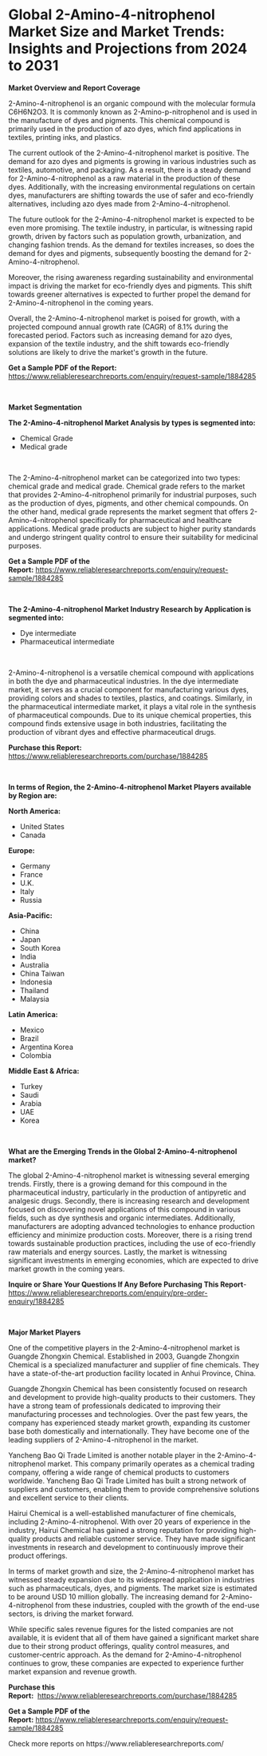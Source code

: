 <p><h1>Global 2-Amino-4-nitrophenol Market Size and Market Trends: Insights and Projections from 2024 to 2031</h1></p><p><strong>Market Overview and Report Coverage</strong></p>
<p><p>2-Amino-4-nitrophenol is an organic compound with the molecular formula C6H6N2O3. It is commonly known as 2-Amino-p-nitrophenol and is used in the manufacture of dyes and pigments. This chemical compound is primarily used in the production of azo dyes, which find applications in textiles, printing inks, and plastics.</p><p>The current outlook of the 2-Amino-4-nitrophenol market is positive. The demand for azo dyes and pigments is growing in various industries such as textiles, automotive, and packaging. As a result, there is a steady demand for 2-Amino-4-nitrophenol as a raw material in the production of these dyes. Additionally, with the increasing environmental regulations on certain dyes, manufacturers are shifting towards the use of safer and eco-friendly alternatives, including azo dyes made from 2-Amino-4-nitrophenol.</p><p>The future outlook for the 2-Amino-4-nitrophenol market is expected to be even more promising. The textile industry, in particular, is witnessing rapid growth, driven by factors such as population growth, urbanization, and changing fashion trends. As the demand for textiles increases, so does the demand for dyes and pigments, subsequently boosting the demand for 2-Amino-4-nitrophenol.</p><p>Moreover, the rising awareness regarding sustainability and environmental impact is driving the market for eco-friendly dyes and pigments. This shift towards greener alternatives is expected to further propel the demand for 2-Amino-4-nitrophenol in the coming years.</p><p>Overall, the 2-Amino-4-nitrophenol market is poised for growth, with a projected compound annual growth rate (CAGR) of 8.1% during the forecasted period. Factors such as increasing demand for azo dyes, expansion of the textile industry, and the shift towards eco-friendly solutions are likely to drive the market's growth in the future.</p></p>
<p><strong>Get a Sample PDF of the Report:</strong> <a href="https://www.reliableresearchreports.com/enquiry/request-sample/1884285">https://www.reliableresearchreports.com/enquiry/request-sample/1884285</a></p>
<p>&nbsp;</p>
<p><strong>Market Segmentation</strong></p>
<p><strong>The 2-Amino-4-nitrophenol Market Analysis by types is segmented into:</strong></p>
<p><ul><li>Chemical Grade</li><li>Medical grade</li></ul></p>
<p>&nbsp;</p>
<p><p>The 2-Amino-4-nitrophenol market can be categorized into two types: chemical grade and medical grade. Chemical grade refers to the market that provides 2-Amino-4-nitrophenol primarily for industrial purposes, such as the production of dyes, pigments, and other chemical compounds. On the other hand, medical grade represents the market segment that offers 2-Amino-4-nitrophenol specifically for pharmaceutical and healthcare applications. Medical grade products are subject to higher purity standards and undergo stringent quality control to ensure their suitability for medicinal purposes.</p></p>
<p><strong>Get a Sample PDF of the Report:</strong>&nbsp;<a href="https://www.reliableresearchreports.com/enquiry/request-sample/1884285">https://www.reliableresearchreports.com/enquiry/request-sample/1884285</a></p>
<p>&nbsp;</p>
<p><strong>The 2-Amino-4-nitrophenol Market Industry Research by Application is segmented into:</strong></p>
<p><ul><li>Dye intermediate</li><li>Pharmaceutical intermediate</li></ul></p>
<p>&nbsp;</p>
<p><p>2-Amino-4-nitrophenol is a versatile chemical compound with applications in both the dye and pharmaceutical industries. In the dye intermediate market, it serves as a crucial component for manufacturing various dyes, providing colors and shades to textiles, plastics, and coatings. Similarly, in the pharmaceutical intermediate market, it plays a vital role in the synthesis of pharmaceutical compounds. Due to its unique chemical properties, this compound finds extensive usage in both industries, facilitating the production of vibrant dyes and effective pharmaceutical drugs.</p></p>
<p><strong>Purchase this Report:</strong>&nbsp; <a href="https://www.reliableresearchreports.com/purchase/1884285">https://www.reliableresearchreports.com/purchase/1884285</a></p>
<p>&nbsp;</p>
<p><strong>In terms of Region, the 2-Amino-4-nitrophenol Market Players available by Region are:</strong></p>
<p>
    <p> <strong> North America: </strong>
        <ul>
            <li>United States</li>
            <li>Canada</li>
        </ul>
        </p> 
    <p> <strong> Europe: </strong>
        <ul>
            <li>Germany</li>
            <li>France</li>
            <li>U.K.</li>
            <li>Italy</li>
            <li>Russia</li>
        </ul>
        </p> 
    <p> <strong> Asia-Pacific: </strong>
        <ul>
            <li>China</li>
            <li>Japan</li>
            <li>South Korea</li>
            <li>India</li>
            <li>Australia</li>
            <li>China Taiwan</li>
            <li>Indonesia</li>
            <li>Thailand</li>
            <li>Malaysia</li>
        </ul>
        </p> 
    <p> <strong> Latin America: </strong>
        <ul>
            <li>Mexico</li>
            <li>Brazil</li>
            <li>Argentina Korea</li>
            <li>Colombia</li>
        </ul>
        </p> 
    <p> <strong> Middle East & Africa: </strong>
        <ul>
            <li>Turkey</li>
            <li>Saudi</li>
            <li>Arabia</li>
            <li>UAE</li>
            <li>Korea</li>
        </ul>
    </p>
    </p>
<p>&nbsp;</p>
<p><strong>What are the Emerging Trends in the Global 2-Amino-4-nitrophenol market?</strong></p>
<p><p>The global 2-Amino-4-nitrophenol market is witnessing several emerging trends. Firstly, there is a growing demand for this compound in the pharmaceutical industry, particularly in the production of antipyretic and analgesic drugs. Secondly, there is increasing research and development focused on discovering novel applications of this compound in various fields, such as dye synthesis and organic intermediates. Additionally, manufacturers are adopting advanced technologies to enhance production efficiency and minimize production costs. Moreover, there is a rising trend towards sustainable production practices, including the use of eco-friendly raw materials and energy sources. Lastly, the market is witnessing significant investments in emerging economies, which are expected to drive market growth in the coming years.</p></p>
<p><strong>Inquire or Share Your Questions If Any Before Purchasing This Report</strong>- <a href="https://www.reliableresearchreports.com/enquiry/pre-order-enquiry/1884285">https://www.reliableresearchreports.com/enquiry/pre-order-enquiry/1884285</a></p>
<p>&nbsp;</p>
<p><strong>Major Market Players</strong></p>
<p><p>One of the competitive players in the 2-Amino-4-nitrophenol market is Guangde Zhongxin Chemical. Established in 2003, Guangde Zhongxin Chemical is a specialized manufacturer and supplier of fine chemicals. They have a state-of-the-art production facility located in Anhui Province, China.</p><p>Guangde Zhongxin Chemical has been consistently focused on research and development to provide high-quality products to their customers. They have a strong team of professionals dedicated to improving their manufacturing processes and technologies. Over the past few years, the company has experienced steady market growth, expanding its customer base both domestically and internationally. They have become one of the leading suppliers of 2-Amino-4-nitrophenol in the market.</p><p>Yancheng Bao Qi Trade Limited is another notable player in the 2-Amino-4-nitrophenol market. This company primarily operates as a chemical trading company, offering a wide range of chemical products to customers worldwide. Yancheng Bao Qi Trade Limited has built a strong network of suppliers and customers, enabling them to provide comprehensive solutions and excellent service to their clients.</p><p>Hairui Chemical is a well-established manufacturer of fine chemicals, including 2-Amino-4-nitrophenol. With over 20 years of experience in the industry, Hairui Chemical has gained a strong reputation for providing high-quality products and reliable customer service. They have made significant investments in research and development to continuously improve their product offerings.</p><p>In terms of market growth and size, the 2-Amino-4-nitrophenol market has witnessed steady expansion due to its widespread application in industries such as pharmaceuticals, dyes, and pigments. The market size is estimated to be around USD 10 million globally. The increasing demand for 2-Amino-4-nitrophenol from these industries, coupled with the growth of the end-use sectors, is driving the market forward.</p><p>While specific sales revenue figures for the listed companies are not available, it is evident that all of them have gained a significant market share due to their strong product offerings, quality control measures, and customer-centric approach. As the demand for 2-Amino-4-nitrophenol continues to grow, these companies are expected to experience further market expansion and revenue growth.</p></p>
<p><strong>Purchase this Report:</strong>&nbsp;&nbsp;<a href="https://www.reliableresearchreports.com/purchase/1884285">https://www.reliableresearchreports.com/purchase/1884285</a></p>
<p></p>
<p><strong>Get a Sample PDF of the Report:</strong>&nbsp;<a href="https://www.reliableresearchreports.com/enquiry/request-sample/1884285">https://www.reliableresearchreports.com/enquiry/request-sample/1884285</a></p>
<p>Check more reports on https://www.reliableresearchreports.com/</p>